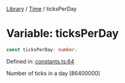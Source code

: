<!-- markdownlint-disable -->
<!-- cspell: disable -->
[Library](../index.md) / [Time](./index.md) / ticksPerDay

# Variable: ticksPerDay

```ts
const ticksPerDay: number;
```

Defined in: [constants.ts:64](https://github.com/technobuddha/library/blob/main/src/constants.ts#L64)

Number of ticks in a day [86400000]

